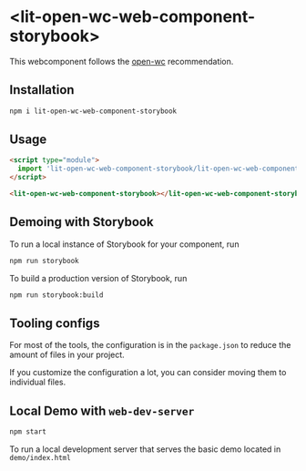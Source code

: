 # \<lit-open-wc-web-component-storybook>

This webcomponent follows the [open-wc](https://github.com/open-wc/open-wc) recommendation.

## Installation

```bash
npm i lit-open-wc-web-component-storybook
```

## Usage

```html
<script type="module">
  import 'lit-open-wc-web-component-storybook/lit-open-wc-web-component-storybook.js';
</script>

<lit-open-wc-web-component-storybook></lit-open-wc-web-component-storybook>
```

## Demoing with Storybook

To run a local instance of Storybook for your component, run

```bash
npm run storybook
```

To build a production version of Storybook, run

```bash
npm run storybook:build
```


## Tooling configs

For most of the tools, the configuration is in the `package.json` to reduce the amount of files in your project.

If you customize the configuration a lot, you can consider moving them to individual files.

## Local Demo with `web-dev-server`

```bash
npm start
```

To run a local development server that serves the basic demo located in `demo/index.html`
